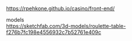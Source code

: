 https://rpehkone.github.io/casino/front-end/  

models  
	https://sketchfab.com/3d-models/roulette-table-f276b7fc198e4556932c7b52761e409c  
